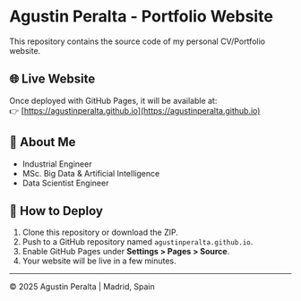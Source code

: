 # Agustin Peralta - Portfolio Website

This repository contains the source code of my personal CV/Portfolio website.

## 🌐 Live Website
Once deployed with GitHub Pages, it will be available at:  
👉 [https://agustinperalta.github.io](https://agustinperalta.github.io)

## 📄 About Me
- Industrial Engineer  
- MSc. Big Data & Artificial Intelligence  
- Data Scientist Engineer  

## 🚀 How to Deploy
1. Clone this repository or download the ZIP.  
2. Push to a GitHub repository named `agustinperalta.github.io`.  
3. Enable GitHub Pages under **Settings > Pages > Source**.  
4. Your website will be live in a few minutes.  

---
© 2025 Agustin Peralta | Madrid, Spain
